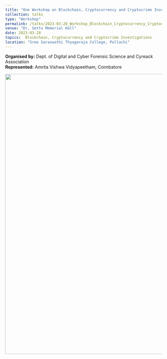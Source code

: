 ```yaml
---
title: "One Workshop on Blockchain, Cryptocurrency and Cryptocrime Investigations"
collection: talks
type: "Workshop"
permalink: /talks/2023-03-28_Workshop_Blockchain_Cryptocurrency_Cryptocrimes
venue: "Dr, Settu Memorial Hall"
date: 2023-03-28
topics:  Blockchain, Cryptocurrency and Cryptocrime Investigations
location: "Sree Saraswathi Thyagaraja College, Pollachi"
---
```


**Organised by:** Dept. of Digital and Cyber Forensic Science and Cyreack Association <br/>
**Represented:** Amrita Vishwa Vidyapeetham, Coimbatore <br/>

<p align="center">
   <img src="https://github.com/ramagururadhakrishnan/ramagururadhakrishnan.github.io/blob/master/images/BCCCI.jpg" width="900" />
</p>

